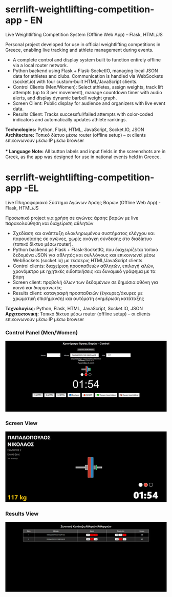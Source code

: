 # serrlift-weightlifting-competition-app - EN
Live Weightlifting Competition System (Offline Web App) – Flask, HTML/JS

Personal project developed for use in official weightlifting competitions in Greece, enabling live tracking and athlete management during events.
<ul><li>A complete control and display system built to function entirely offline via a local router network.</li>
<li>Python backend using Flask + Flask-SocketIO, managing local JSON data for athletes and clubs. Communication is handled via WebSockets (socket.io) with four custom-built HTML/JavaScript clients.</li>  
<li>Control Clients (Men/Women): Select athletes, assign weights, track lift attempts (up to 3 per movement), manage countdown timer with audio alerts, and display dynamic barbell weight graph.</li>
<li>Screen Client: Public display for audience and organizers with live event data.</li>
<li>Results Client: Tracks successful/failed attempts with color-coded indicators and automatically updates athlete rankings.</li></ul>
<b>Technologies:</b> Python, Flask, HTML, JavaScript, Socket.IO, JSON <br>
<b>Architecture:</b> Τοπικό δίκτυο μέσω router (offline setup) – οι clients επικοινωνούν μέσω IP μέσω browser
<br><br>
<b>* Language Note:</b> All button labels and input fields in the screenshots are in Greek, as the app was designed for use in national events held in Greece.

# serrlift-weightlifting-competition-app -EL
Live Πληροφοριακό Σύστημα Αγώνων Άρσης Βαρών (Offline Web App) - Flask, HTML/JS

Προσωπικό project για χρήση σε αγώνες άρσης βαρών με live παρακολούθηση και διαχείριση αθλητών
<ul><li>Σχεδίαση και ανάπτυξη ολοκληρωμένου συστήματος ελέγχου και παρουσίασης σε αγώνες, χωρίς ανάγκη σύνδεσης στο διαδίκτυο (τοπικό δίκτυο μέσω router).</li>
<li>Python backend με Flask + Flask-SocketIO, που διαχειρίζεται τοπικά δεδομένα JSON για αθλητές και συλλόγους και επικοινωνεί μέσω WebSockets (socket.io) με τέσσερις HTML/JavaScript clients</li>
<li>Control clients: διαχείριση προσπαθειών αθλητών, επιλογή κιλών, χρονόμετρο με ηχητικές ειδοποιήσεις και δυναμικό γράφημα με τα βάρη</li>
<li>Screen client: προβολή όλων των δεδομένων σε δημόσια οθόνη για κοινό και διοργανωτές</li>
<li>Results client: καταγραφή προσπαθειών (έγκυρες/άκυρες με χρωματική επισήμανση) και αυτόματη ενημέρωση κατάταξης</li></ul>
<b>Τεχνολογίες:</b> Python, Flask, HTML, JavaScript, Socket.IO, JSON <br>
<b>Αρχιτεκτονική:</b> Τοπικό δίκτυο μέσω router (offline setup) – οι clients επικοινωνούν μέσω IP μέσω browser

### Control Panel (Men/Women)
![Control screen](./images/controlmen.png)

### Screen View
![Screen display](./images/screen.png)

### Results View
![Results view](./images/results.png)
